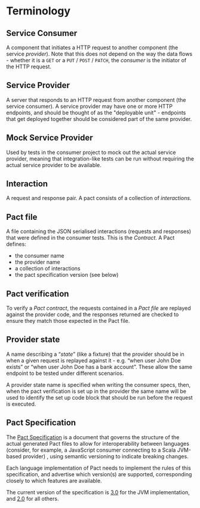 # Terminology

## Service Consumer

A component that initiates a HTTP request to another component \(the service _provider_\). Note that this does not depend on the way the data flows - whether it is a `GET` or a `PUT` / `POST` / `PATCH`, the _consumer_ is the initiator of the HTTP request.

## Service Provider

A server that responds to an HTTP request from another component \(the service consumer\). A service provider may have one or more HTTP endpoints, and should be thought of as the "deployable unit" - endpoints that get deployed together should be considered part of the same provider.

## Mock Service Provider

Used by tests in the consumer project to mock out the actual service provider, meaning that integration-like tests can be run without requiring the actual service provider to be available.

## Interaction

A request and response pair. A pact consists of a collection of _interactions_.

## Pact file

A file containing the JSON serialised interactions \(requests and responses\) that were defined in the consumer tests. This is the _Contract_. A Pact defines:

* the consumer name
* the provider name
* a collection of interactions
* the pact specification version \(see below\)

## Pact verification

To verify a _Pact contract_, the requests contained in a _Pact file_ are replayed against the provider code, and the responses returned are checked to ensure they match those expected in the Pact file.

## Provider state

A name describing a “_state_” \(like a fixture\) that the provider should be in when a given request is replayed against it - e.g. “when user John Doe exists” or “when user John Doe has a bank account”. These allow the same endpoint to be tested under different scenarios.

A provider state name is specified when writing the consumer specs, then, when the pact verification is set up in the provider the same name will be used to identify the set up code block that should be run before the request is executed.

## Pact Specification

The [Pact Specification](https://github.com/pact-foundation/pact-specification) is a document that governs the structure of the actual generated Pact files to allow for interoperability between languages \(consider, for example, a JavaScript consumer connecting to a Scala JVM-based provider\) , using semantic versioning to indicate breaking changes.

Each language implementation of Pact needs to implement the rules of this specification, and advertise which version\(s\) are supported, corresponding closely to which features are available.

The current version of the specification is [3.0](https://github.com/pact-foundation/pact-specification/tree/version-3) for the JVM implementation, and [2.0](https://github.com/pact-foundation/pact-specification/tree/version-2) for all others.

